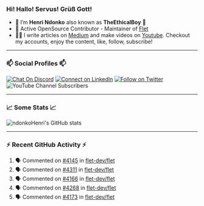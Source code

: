 ### Hi! Hallo! Servus! Grüß Gott!

- 🙂  I’m **Henri Ndonko** also known as **TheEthicalBoy** 👾
- 🚀  Active OpenSource Contributor - Maintainer of [Flet](https://github.com/flet-dev/flet) 
- 👨‍🏫  I write articles on [Medium](https://ndonkohenri.medium.com/) and make videos on [Youtube](https://youtube.com/@ndonkoHenri). Checkout my accounts, enjoy the content, like, follow, subscribe!

---

### 📫 Social Profiles 📫

[![Chat On Discord](https://img.shields.io/badge/--discord?label=Username=the_ethical_boy&logo=Discord&style=social)](https://github.com/ndonkoHenri) 
[![Connect on LinkedIn](https://img.shields.io/badge/--linkedin?label=LinkedIn&logo=LinkedIn&style=social)](https://www.linkedin.com/in/ndonkohenri) 
[![Follow on Twitter](https://img.shields.io/badge/--twitter?label=Twitter&logo=Twitter&style=social)](https://twitter.com/ndonkoHenri)
![YouTube Channel Subscribers](https://img.shields.io/youtube/channel/subscribers/UC2j9sVx0O7M8CebjMtyCuNQ?style=social&label=Youtube&link=https%3A%2F%2Fyoutube.com%2F%40ndonkoHenri)

---

### 📈 Some Stats 📈

<!-- <a href="https://github.com/ndonkoHenri">
<img src="https://github.com/ndonkoHenri/github-stats/blob/master/generated/overview.svg#gh-dark-mode-only" />
<img src="https://github.com/ndonkoHenri/github-stats/blob/master/generated/languages.svg#gh-dark-mode-only" />
<img src="https://github.com/ndonkoHenri/github-stats/blob/master/generated/overview.svg#gh-light-mode-only" />
<img src="https://github.com/ndonkoHenri/github-stats/blob/master/generated/languages.svg#gh-light-mode-only" />
</a> -->

<!-- ![ndonkoHenri's GitHub stats](https://github-readme-stats.vercel.app/api?username=ndonkoHenri&show_icons=true) -->

![ndonkoHenri's GitHub stats](https://github-readme-stats.vercel.app/api?username=ndonkoHenri&theme=tokyonight&show_icons=true&title_color=fff&text_color=fff)

<!-- [![Top Langs](https://github-readme-stats.vercel.app/api/top-langs/?username=ndonkoHenri)](https://github.com/ndonkoHenri/github-readme-stats) -->

---

### :zap: Recent GitHub Activity :zap:

<!--START_SECTION:activity-->
1. 🗣 Commented on [#4145](https://github.com/flet-dev/flet/pull/4145#issuecomment-2496989557) in [flet-dev/flet](https://github.com/flet-dev/flet)
2. 🗣 Commented on [#4311](https://github.com/flet-dev/flet/pull/4311#issuecomment-2496983156) in [flet-dev/flet](https://github.com/flet-dev/flet)
3. 🗣 Commented on [#4166](https://github.com/flet-dev/flet/pull/4166#issuecomment-2496972553) in [flet-dev/flet](https://github.com/flet-dev/flet)
4. 🗣 Commented on [#4268](https://github.com/flet-dev/flet/pull/4268#issuecomment-2496971377) in [flet-dev/flet](https://github.com/flet-dev/flet)
5. 🗣 Commented on [#4173](https://github.com/flet-dev/flet/pull/4173#issuecomment-2496966451) in [flet-dev/flet](https://github.com/flet-dev/flet)
<!--END_SECTION:activity-->
